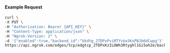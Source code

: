 <!-- Code generated for API Clients. DO NOT EDIT. -->
#### Example Request
```bash
curl \
-X PUT \
-H "Authorization: Bearer {API_KEY}" \
-H "Content-Type: application/json" \
-H "Ngrok-Version: 2" \
-d '{"enabled":true,"backend_id":"bkdtg_2TDPxPviRTYvke3KxPBJb6dCwpg"}' \
https://api.ngrok.com/edges/tcp/edgtcp_2TDPxKzILOWh3Rtyghl1Gi5ah2e/backend
